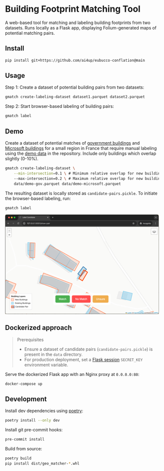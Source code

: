 # Building Footprint Matching Tool

A web-based tool for matching and labeling building footprints from two datasets. Runs locally as a Flask app, displaying Folium-generated maps of potential matching pairs.


## Install
```bash
pip install git+https://github.com/ai4up/eubucco-conflation@main
```

## Usage
Step 1: Create a dataset of potential building pairs from two datasets:
```bash
gmatch create-labeling-dataset dataset1.parquet dataset2.parquet
```

Step 2: Start browser-based labeling of building pairs:
```bash
gmatch label
```

## Demo
Create a dataset of potential matches of [government buildings](https://eubucco.com/data/) and [Microsoft buildings](https://github.com/microsoft/GlobalMLBuildingFootprints) for a small region in France that require manual labeling  using the [demo data](data/) in the repository. Include only buildings which overlap slightly (0-10%).
```bash
gmatch create-labeling-dataset \
    --min-intersection=0.1 \ # Minimum relative overlap for new buildings to be included in labeling dataset [0,1)
    --max-intersection=0.2 \ # Maximum relative overlap for new buildings to be included in labeling dataset (0,1]
    data/demo-gov.parquet data/demo-microsoft.parquet
```
The resulting dataset is locally stored as `candidate-pairs.pickle`. To initiate the browser-based labeling, run:
```bash
gmatch label
```
![Example of Building Footprint Matching Tool](example.png)


## Dockerized approach
> Prerequisites
> * Ensure a dataset of candidate pairs (`candidate-pairs.pickle`) is present in the `data` directory.
> * For production deployment, set a [Flask session](https://flask.palletsprojects.com/en/stable/quickstart/#sessions) `SECRET_KEY` environment variable.

Serve the dockerized Flask app with an Nginx proxy at `0.0.0.0:80`:
```bash
docker-compose up
```

## Development

Install dev dependencies using [poetry](https://python-poetry.org/):
```bash
poetry install --only dev
```

Install git pre-commit hooks:
```bash
pre-commit install
```

Build from source:
```bash
poetry build
pip install dist/geo_matcher-*.whl
```
